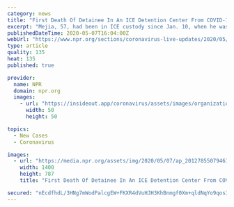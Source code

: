 ```yaml
---
category: news
title: "First Death Of Detainee In An ICE Detention Center From COVID-19"
excerpt: "Mejia, 57, had been in ICE custody since Jan. 10, when he was stopped in a car by the Border Patrol in Chula Vista, Calif. Before then, he had been living in the U.S. for 40 years."
publishedDateTime: 2020-05-07T16:04:00Z
webUrl: "https://www.npr.org/sections/coronavirus-live-updates/2020/05/07/852475822/first-death-of-detainee-in-an-ice-detention-center-from-covid-19"
type: article
quality: 135
heat: 135
published: true

provider:
  name: NPR
  domain: npr.org
  images:
    - url: "https://insideout.app/coronavirus/assets/images/organizations/npr.org-50x50.jpg"
      width: 50
      height: 50

topics:
  - New Cases
  - Coronavirus

images:
  - url: "https://media.npr.org/assets/img/2020/05/07/ap_20127855079461_wide-294b4c9d743417af97d3aecf9bbd2e4dc7f12c49.jpg?s=1400"
    width: 1400
    height: 787
    title: "First Death Of Detainee In An ICE Detention Center From COVID-19"

secured: "nEcdfhdL/3HNg7mWodPalcgEW+FKXR4dVuHJH3KhBnmgf0Xm+qldNqYo9qos3rFGfyQYGbqGu1fXJrjnXDsJTFqQHl43qllIKuUNktDLZksvXEIEwjf7bxxsH2rIzKy5V2IBWNeVdiSMUrTCFs8gHbzI3eRBB3NN5am+5pKhZ6a0kazUnjK1jGP5SckZ6JEyLr4NzuHudT6qLsFL4S1hUFzszFh0gIK0ptfht1Kpcz5vaRRLpCztW0jw2kXOnuOuDrpbhokrg9Lo0Lj1zVROdFoO0fZqDKwRjRwBOUHDGjz+BjOSsu0MvUw8DC1ndAOhE/2rnV5+7jvAZxAUAi+buT0KSxaeicCjWNx7RAisOcIE5DIq8uk6luQfS0Klzs6/ABGTMaIYnZ/9cWS7IWFmi/Avu8gIK3/C2z5KiUnzk2csj7rcL3aAMD3K2F1dm9r7lNn/WjOBXlCfqfwRmrSl34w2QnozWnNaXb6Bo85FsHM=;UNMlG1TGdNCSFlZyHcJRtQ=="
---
```


